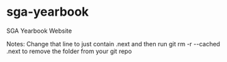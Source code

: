 # sga-yearbook
SGA Yearbook Website


Notes: Change that line to just contain .next and then run git rm -r --cached .next to remove the folder from your git repo

